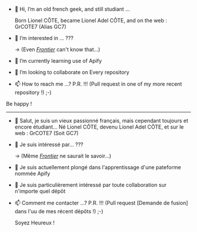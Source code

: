 - 👋 Hi, I’m an old french geek, and still studiant ...
  
  Born Lionel CÔTE, became Lionel Adel CÔTE, and on the web : GrCOTE7 (Alias GC7)
- 👀 I’m interested in ... ???
  
  → (Even [*Frontier*](https://www.silicon.fr/supercalculateurs-10-systemes-puissants-465864.html) can't know that...)
- 🌱 I’m currently learning use of Apify
- 💞️ I’m looking to collaborate on Every repository
- 📫 How to reach me ...? P.R. !!! (Pull request in one of my more recent repository !) ;-)

Be happy !

---
- 👋  Salut, je suis un vieux passionné français, mais cependant toujours et encore étudiant...
  Né Lionel CÔTE, devenu Lionel Adel CÔTE, et sur le web : GrCOTE7 (Soit GC7)
- 👀 Je suis intéressé par... ???

   → (Même [*Frontier*](https://www.silicon.fr/supercalculateurs-10-systemes-puissants-465864.html) ne saurait le savoir...)
- 🌱 Je suis actuellement plongé dans l'apprentissage d'une pateforme nommée Apify
- 💞️ Je suis particulièrement intéressé par toute collaboration sur n'importe quel dépôt
- 📫 Comment me contacter ...? P.R. !!! (Pull request [Demande de fusion] dans l'uu de mes récent dépôts !) ;-)

  Soyez Heureux !

<!---
GrCOTE7/GrCOTE7 is a ✨ special ✨ repository because its `README.md` (this file) appears on your GitHub profile.
You can click the Preview link to take a look at your changes.
--->
